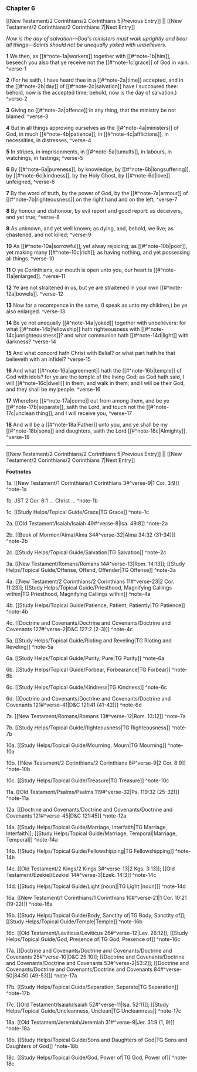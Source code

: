 ### Chapter 6

[[New Testament/2 Corinthians/2 Corinthians 5|Previous Entry]]  ||  [[New Testament/2 Corinthians/2 Corinthians 7|Next Entry]]

*Now is the day of salvation—God's ministers must walk uprightly and bear all things—Saints should not be unequally yoked with unbelievers.*

**1**  We then, as [[#^note-1a|workers]] together with [[#^note-1b|him]], beseech you also that ye receive not the [[#^note-1c|grace]] of God in vain. ^verse-1

**2**  (For he saith, I have heard thee in a [[#^note-2a|time]] accepted, and in the [[#^note-2b|day]] of [[#^note-2c|salvation]] have I succoured thee: behold, now is the accepted time; behold, now is the day of salvation.) ^verse-2

**3**  Giving no [[#^note-3a|offence]] in any thing, that the ministry be not blamed: ^verse-3

**4**  But in all things approving ourselves as the [[#^note-4a|ministers]] of God, in much [[#^note-4b|patience]], in [[#^note-4c|afflictions]], in necessities, in distresses, ^verse-4

**5**  In stripes, in imprisonments, in [[#^note-5a|tumults]], in labours, in watchings, in fastings; ^verse-5

**6**  By [[#^note-6a|pureness]], by knowledge, by [[#^note-6b|longsuffering]], by [[#^note-6c|kindness]], by the Holy Ghost, by [[#^note-6d|love]] unfeigned, ^verse-6

**7**  By the word of truth, by the power of God, by the [[#^note-7a|armour]] of [[#^note-7b|righteousness]] on the right hand and on the left, ^verse-7

**8**  By honour and dishonour, by evil report and good report: as deceivers, and yet true; ^verse-8

**9**  As unknown, and yet well known; as dying, and, behold, we live; as chastened, and not killed; ^verse-9

**10**  As [[#^note-10a|sorrowful]], yet alway rejoicing; as [[#^note-10b|poor]], yet making many [[#^note-10c|rich]]; as having nothing, and yet possessing all things. ^verse-10

**11**  O ye Corinthians, our mouth is open unto you, our heart is [[#^note-11a|enlarged]]. ^verse-11

**12**  Ye are not straitened in us, but ye are straitened in your own [[#^note-12a|bowels]]. ^verse-12

**13**  Now for a recompence in the same, (I speak as unto my children,) be ye also enlarged. ^verse-13

**14**  Be ye not unequally [[#^note-14a|yoked]] together with unbelievers: for what [[#^note-14b|fellowship]] hath righteousness with [[#^note-14c|unrighteousness]]? and what communion hath [[#^note-14d|light]] with darkness? ^verse-14

**15**  And what concord hath Christ with Belial? or what part hath he that believeth with an infidel? ^verse-15

**16**  And what [[#^note-16a|agreement]] hath the [[#^note-16b|temple]] of God with idols? for ye are the temple of the living God; as God hath said, I will [[#^note-16c|dwell]] in them, and walk in them; and I will be their God, and they shall be my people. ^verse-16

**17**  Wherefore [[#^note-17a|come]] out from among them, and be ye [[#^note-17b|separate]], saith the Lord, and touch not the [[#^note-17c|unclean thing]]; and I will receive you, ^verse-17

**18**  And will be a [[#^note-18a|Father]] unto you, and ye shall be my [[#^note-18b|sons]] and daughters, saith the Lord [[#^note-18c|Almighty]]. ^verse-18


---
[[New Testament/2 Corinthians/2 Corinthians 5|Previous Entry]]  ||  [[New Testament/2 Corinthians/2 Corinthians 7|Next Entry]]


**Footnotes**


1a. [[New Testament/1 Corinthians/1 Corinthians 3#^verse-9|1 Cor. 3:9]] ^note-1a

1b. JST 2 Cor. 6:1 ... Christ ... ^note-1b

1c. [[Study Helps/Topical Guide/Grace|TG Grace]] ^note-1c

2a. [[Old Testament/Isaiah/Isaiah 49#^verse-8|Isa. 49:8]] ^note-2a

2b. [[Book of Mormon/Alma/Alma 34#^verse-32|Alma 34:32 (31-34)]] ^note-2b

2c. [[Study Helps/Topical Guide/Salvation|TG Salvation]] ^note-2c

3a. [[New Testament/Romans/Romans 14#^verse-13|Rom. 14:13]]; [[Study Helps/Topical Guide/Offense, Offend, Offender|TG Offense]] ^note-3a

4a. [[New Testament/2 Corinthians/2 Corinthians 11#^verse-23|2 Cor. 11:23]]; [[Study Helps/Topical Guide/Priesthood, Magnifying Callings within|TG Priesthood, Magnifying Callings within]] ^note-4a

4b. [[Study Helps/Topical Guide/Patience, Patient, Patiently|TG Patience]] ^note-4b

4c. [[Doctrine and Covenants/Doctrine and Covenants/Doctrine and Covenants 127#^verse-2|D&C 127:2 (2-3)]] ^note-4c

5a. [[Study Helps/Topical Guide/Rioting and Reveling|TG Rioting and Reveling]] ^note-5a

6a. [[Study Helps/Topical Guide/Purity, Pure|TG Purity]] ^note-6a

6b. [[Study Helps/Topical Guide/Forbear, Forbearance|TG Forbear]] ^note-6b

6c. [[Study Helps/Topical Guide/Kindness|TG Kindness]] ^note-6c

6d. [[Doctrine and Covenants/Doctrine and Covenants/Doctrine and Covenants 121#^verse-41|D&C 121:41 (41-42)]] ^note-6d

7a. [[New Testament/Romans/Romans 13#^verse-12|Rom. 13:12]] ^note-7a

7b. [[Study Helps/Topical Guide/Righteousness|TG Righteousness]] ^note-7b

10a. [[Study Helps/Topical Guide/Mourning, Mourn|TG Mourning]] ^note-10a

10b. [[New Testament/2 Corinthians/2 Corinthians 8#^verse-9|2 Cor. 8:9]] ^note-10b

10c. [[Study Helps/Topical Guide/Treasure|TG Treasure]] ^note-10c

11a. [[Old Testament/Psalms/Psalms 119#^verse-32|Ps. 119:32 (25-32)]] ^note-11a

12a. [[Doctrine and Covenants/Doctrine and Covenants/Doctrine and Covenants 121#^verse-45|D&C 121:45]] ^note-12a

14a. [[Study Helps/Topical Guide/Marriage, Interfaith|TG Marriage, Interfaith]]; [[Study Helps/Topical Guide/Marriage, Temporal|Marriage, Temporal]] ^note-14a

14b. [[Study Helps/Topical Guide/Fellowshipping|TG Fellowshipping]] ^note-14b

14c. [[Old Testament/2 Kings/2 Kings 3#^verse-13|2 Kgs. 3:13]]; [[Old Testament/Ezekiel/Ezekiel 14#^verse-3|Ezek. 14:3]] ^note-14c

14d. [[Study Helps/Topical Guide/Light [noun]|TG Light [noun]]] ^note-14d

16a. [[New Testament/1 Corinthians/1 Corinthians 10#^verse-21|1 Cor. 10:21 (19-22)]] ^note-16a

16b. [[Study Helps/Topical Guide/Body, Sanctity of|TG Body, Sanctity of]]; [[Study Helps/Topical Guide/Temple|Temple]] ^note-16b

16c. [[Old Testament/Leviticus/Leviticus 26#^verse-12|Lev. 26:12]]; [[Study Helps/Topical Guide/God, Presence of|TG God, Presence of]] ^note-16c

17a. [[Doctrine and Covenants/Doctrine and Covenants/Doctrine and Covenants 25#^verse-10|D&C 25:10]]; [[Doctrine and Covenants/Doctrine and Covenants/Doctrine and Covenants 53#^verse-2|53:2]]; [[Doctrine and Covenants/Doctrine and Covenants/Doctrine and Covenants 84#^verse-50|84:50 (49-53)]] ^note-17a

17b. [[Study Helps/Topical Guide/Separation, Separate|TG Separation]] ^note-17b

17c. [[Old Testament/Isaiah/Isaiah 52#^verse-11|Isa. 52:11]]; [[Study Helps/Topical Guide/Uncleanness, Unclean|TG Uncleanness]] ^note-17c

18a. [[Old Testament/Jeremiah/Jeremiah 31#^verse-9|Jer. 31:9 (1, 9)]] ^note-18a

18b. [[Study Helps/Topical Guide/Sons and Daughters of God|TG Sons and Daughters of God]] ^note-18b

18c. [[Study Helps/Topical Guide/God, Power of|TG God, Power of]] ^note-18c